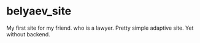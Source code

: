 # belyaev_site
My first site for my friend. who is a lawyer. 
Pretty simple adaptive site. Yet without backend. 

